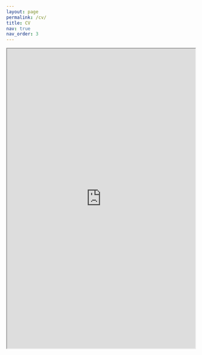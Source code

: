 ```yaml
---
layout: page
permalink: /cv/
title: CV
nav: true
nav_order: 3
---
```


<iframe src="https://ratzanyelrincon.github.io/assets/pdf/CV_Ratzanyel_Rincon.pdf" width="100%" height="800px">    </iframe>
